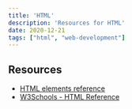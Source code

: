 ```yaml
---
title: 'HTML'
description: 'Resources for HTML'
date: 2020-12-21
tags: ["html", "web-development"]
---
```


## Resources

- [HTML elements reference](https://developer.mozilla.org/en-US/docs/Web/HTML/Element)
- [W3Schools - HTML Reference](https://www.w3schools.com/TAGS/)
